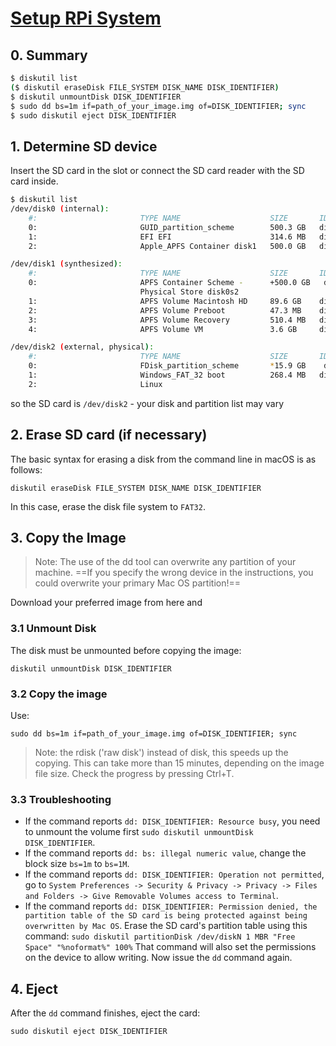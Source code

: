 # [Setup RPi System](https://www.raspberrypi.org/documentation/installation/installing-images/mac.md)
## 0. Summary
```sh
$ diskutil list
($ diskutil eraseDisk FILE_SYSTEM DISK_NAME DISK_IDENTIFIER)
$ diskutil unmountDisk DISK_IDENTIFIER
$ sudo dd bs=1m if=path_of_your_image.img of=DISK_IDENTIFIER; sync
$ sudo diskutil eject DISK_IDENTIFIER
```

## 1. Determine SD device
Insert the SD card in the slot or connect the SD card reader with the SD card inside.

```sh
$ diskutil list
/dev/disk0 (internal):
    #:                       TYPE NAME                    SIZE       IDENTIFIER
    0:                       GUID_partition_scheme        500.3 GB   disk0
    1:                       EFI EFI                      314.6 MB   disk0s1
    2:                       Apple_APFS Container disk1   500.0 GB   disk0s2

/dev/disk1 (synthesized):
    #:                       TYPE NAME                    SIZE       IDENTIFIER
    0:                       APFS Container Scheme -      +500.0 GB   disk1
                             Physical Store disk0s2
    1:                       APFS Volume Macintosh HD     89.6 GB    disk1s1
    2:                       APFS Volume Preboot          47.3 MB    disk1s2
    3:                       APFS Volume Recovery         510.4 MB   disk1s3
    4:                       APFS Volume VM               3.6 GB     disk1s4

/dev/disk2 (external, physical):
    #:                       TYPE NAME                    SIZE       IDENTIFIER
    0:                       FDisk_partition_scheme       *15.9 GB    disk2
    1:                       Windows_FAT_32 boot          268.4 MB   disk2s1
    2:                       Linux     
```

so the SD card is `/dev/disk2` - your disk and partition list may vary

## 2. Erase SD card (if necessary)
The basic syntax for erasing a disk from the command line in macOS is as follows:

`diskutil eraseDisk FILE_SYSTEM DISK_NAME DISK_IDENTIFIER`

In this case, erase the disk file system to `FAT32`.

## 3. Copy the Image
> Note: The use of the dd tool can overwrite any partition of your machine. ==If you specify the wrong device in the instructions, you could overwrite your primary Mac OS partition!==

Download your preferred image from here and 

### 3.1 Unmount Disk
The disk must be unmounted before copying the image: 

`diskutil unmountDisk DISK_IDENTIFIER`

### 3.2 Copy the image
Use:

`sudo dd bs=1m if=path_of_your_image.img of=DISK_IDENTIFIER; sync`

> Note: the rdisk ('raw disk') instead of disk, this speeds up the copying.
> This can take more than 15 minutes, depending on the image file size. Check the progress by pressing Ctrl+T.

### 3.3 Troubleshooting
- If the command reports `dd: DISK_IDENTIFIER: Resource busy`, you need to unmount the volume first `sudo diskutil unmountDisk DISK_IDENTIFIER`.
- If the command reports `dd: bs: illegal numeric value`, change the block size `bs=1m` to `bs=1M`.
- If the command reports `dd: DISK_IDENTIFIER: Operation not permitted`, go to `System Preferences -> Security & Privacy -> Privacy -> Files and Folders -> Give Removable Volumes access to Terminal`.
- If the command reports `dd: DISK_IDENTIFIER: Permission denied, the partition table of the SD card is being protected against being overwritten by Mac OS`. Erase the SD card's partition table using this command: `sudo diskutil partitionDisk /dev/diskN 1 MBR "Free Space" "%noformat%" 100%` That command will also set the permissions on the device to allow writing. Now issue the `dd` command again.

## 4. Eject
After the `dd` command finishes, eject the card:

`sudo diskutil eject DISK_IDENTIFIER`

<!--stackedit_data:
eyJoaXN0b3J5IjpbNzQ5MjMwODA0LC0xNjA2MDc1MzYxXX0=
-->